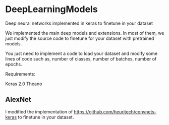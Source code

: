 # DeepLearningModels
 Deep neural networks implemented in keras to finetune in your dataset
 
 We implemented the main deep models and extensions. In most of them, we just modify the source code to finetune for your dataset with pretrained models.
 
 You just need to implement a code to load your dataset and modify some lines of code such as, number of classes, number of batches, number of epochs.
 
 Requirements:
 
 Keras 2.0
 Theano
 
 
 ## AlexNet
 
 I modified the implementation of https://github.com/heuritech/convnets-keras to finetune in your dataset.

 
 
